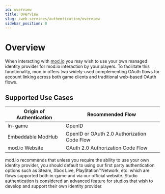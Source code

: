 ```yaml
---
id: overview
title: Overview
slug: /web-services/authentication/overview
sidebar_position: 0
---
```


# Overview

When interacting with [mod.io](https://mod.io/) you may wish to use your own managed identity provider for mod.io interaction by your players. To facilitate this functionality, mod.io offers two widely-used complementing OAuth flows for account linking across both game clients and traditional web-based OAuth flows.

## Supported Use Cases

| **Origin of Authentication** | **Recommended Flow**                        |
| ---------------------------- | ------------------------------------------- |
| In-game                      | OpenID                                      |
| Embeddable ModHub            | OpenID or OAuth 2.0 Authorization Code Flow |
| mod.io Website               | OAuth 2.0 Authorization Code Flow           |

mod.io recommends that unless you require the ability to use your own identity provider, you should default to using our first party authentication options such as Steam, Xbox Live, PlayStation&trade;Network, etc. which are flows supported both in-game and via our official website. Studio authentication is considered an advanced feature for studios that wish to develop and support their own identity provider.
